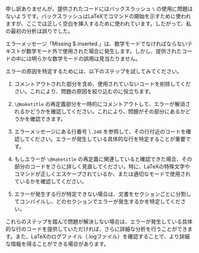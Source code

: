 申し訳ありませんが、提供されたコードにはバックスラッシュ `\` の使用に問題はないようです。バックスラッシュはLaTeXでコマンドの開始を示すために使われますが、ここでは正しく空白を挿入するために使われています。したがって、私の最初の分析は誤りでした。

エラーメッセージ「Missing $ inserted.」は、数学モードでなければならないテキストが数学モード外で使用された場合に発生します。しかし、提供されたコードの中には明らかな数学モードの誤用は見当たりません。

エラーの原因を特定するためには、以下のステップを試してみてください。

1. コメントアウトされた部分を含め、使用されていないコードを削除してください。これにより、問題の原因を絞り込むのに役立ちます。

2. `\@maketitle` の再定義部分を一時的にコメントアウトして、エラーが解消されるかどうかを確認してください。これにより、問題がその部分にあるかどうかを確認できます。

3. エラーメッセージにある行番号 `l.248` を参照して、その行付近のコードを確認してください。エラーが発生している具体的な行を特定することが重要です。

4. もしエラーが `\@maketitle` の再定義に関連していると確認できた場合、その部分のコードをさらに詳しく見直してください。特に、LaTeXの特殊文字やコマンドが正しくエスケープされているか、または適切なモードで使用されているかを確認してください。

5. エラーが発生する行が特定できない場合は、文書をセクションごとに分割してコンパイルし、どのセクションでエラーが発生するかを特定してください。

これらのステップを踏んで問題が解決しない場合は、エラーが発生している具体的な行のコードを提供していただければ、さらに詳細な分析を行うことができます。また、LaTeXのログファイル（.logファイル）を確認することで、より詳細な情報を得ることができる場合があります。